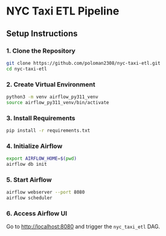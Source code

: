 
# NYC Taxi ETL Pipeline

## Setup Instructions

### 1. Clone the Repository
```bash
git clone https://github.com/poloman2308/nyc-taxi-etl.git
cd nyc-taxi-etl
```

### 2. Create Virtual Environment
```bash
python3 -m venv airflow_py311_venv
source airflow_py311_venv/bin/activate
```

### 3. Install Requirements
```bash
pip install -r requirements.txt
```

### 4. Initialize Airflow
```bash
export AIRFLOW_HOME=$(pwd)
airflow db init
```

### 5. Start Airflow
```bash
airflow webserver --port 8080
airflow scheduler
```

### 6. Access Airflow UI
Go to [http://localhost:8080](http://localhost:8080) and trigger the `nyc_taxi_etl` DAG.
